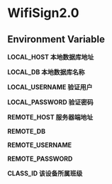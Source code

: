 # WifiSign2.0
## Environment Variable
__LOCAL_HOST 本地数据库地址__

__LOCAL_DB 本地数据库名称__

__LOCAL_USERNAME 验证用户__

__LOCAL_PASSWORD 验证密码__

__REMOTE_HOST 服务器端地址__

__REMOTE_DB__

__REMOTE_USERNAME__

__REMOTE_PASSWORD__

__CLASS_ID 该设备所属班级__

